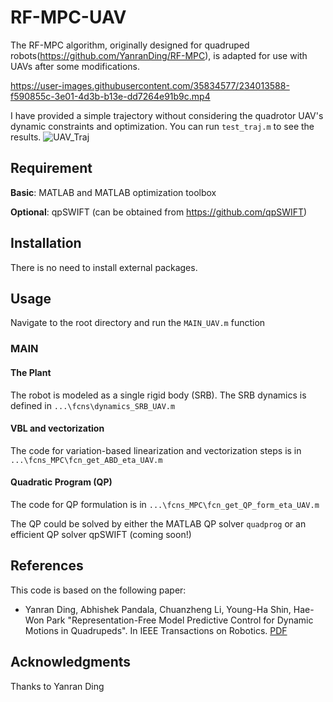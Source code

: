 # RF-MPC-UAV

The RF-MPC algorithm, originally designed for quadruped robots(https://github.com/YanranDing/RF-MPC), is adapted for use with UAVs after some modifications.

https://user-images.githubusercontent.com/35834577/234013588-f590855c-3e01-4d3b-b13e-dd7264e91b9c.mp4

 
I have provided a simple trajectory without considering the quadrotor UAV's dynamic constraints and optimization. You can run `test_traj.m` to see the results.
![UAV_Traj](https://user-images.githubusercontent.com/35834577/234013478-a5326d28-6c1a-41d7-b705-7019dcb4eb81.PNG)

## Requirement

**Basic**: MATLAB and MATLAB optimization toolbox

**Optional**: qpSWIFT (can be obtained from https://github.com/qpSWIFT)

## Installation

There is no need to install external packages.

## Usage

Navigate to the root directory and run the `MAIN_UAV.m` function

### MAIN

#### The Plant

The robot is modeled as a single rigid body (SRB). The SRB dynamics is defined in `...\fcns\dynamics_SRB_UAV.m`

#### VBL and vectorization

The code for variation-based linearization and vectorization steps is in `...\fcns_MPC\fcn_get_ABD_eta_UAV.m`

#### Quadratic Program (QP)

The code for QP formulation is in `...\fcns_MPC\fcn_get_QP_form_eta_UAV.m`

The QP could be solved by either the MATLAB QP solver `quadprog` or an efficient QP solver qpSWIFT (coming soon!)


## References

This code is based on the following paper:

- Yanran Ding, Abhishek Pandala, Chuanzheng Li, Young-Ha Shin, Hae-Won Park "Representation-Free Model Predictive Control for Dynamic Motions in Quadrupeds". In IEEE Transactions on Robotics. [PDF](Link)


## Acknowledgments

Thanks to Yanran Ding

